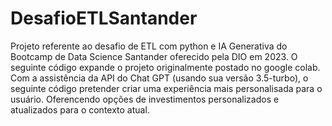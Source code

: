 # DesafioETLSantander

Projeto referente ao desafio de ETL com python e IA Generativa do Bootcamp de Data Science Santander oferecido pela DIO em 2023.
O seguinte código expande o projeto originalmente postado no google colab.
Com a assistência da API do Chat GPT (usando sua versão 3.5-turbo), o seguinte código pretender criar uma experiência mais personalisada para o usuário.
Oferencendo opções de investimentos personalizados e atualizados para o contexto atual.
